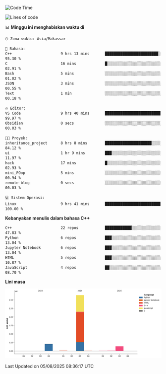 <!--START_SECTION:waka-->
![Code Time](http://img.shields.io/badge/Code%20Time-397%20hrs%206%20mins-blue)

![Lines of code](https://img.shields.io/badge/Sejak%20Hello%20World%20aku%20telah%20menulis-2.0%20million%20baris%20kode-blue)

📊 **Minggu ini menghabiskan waktu di** 

```text
🕑︎ Zona waktu: Asia/Makassar

💬 Bahasa: 
C++                      9 hrs 13 mins       ████████████████████████░   95.30 % 
C                        16 mins             █░░░░░░░░░░░░░░░░░░░░░░░░   02.91 % 
Bash                     5 mins              ░░░░░░░░░░░░░░░░░░░░░░░░░   01.02 % 
JSON                     3 mins              ░░░░░░░░░░░░░░░░░░░░░░░░░   00.55 % 
Text                     1 min               ░░░░░░░░░░░░░░░░░░░░░░░░░   00.18 % 

🔥 Editor: 
VS Code                  9 hrs 40 mins       █████████████████████████   99.97 % 
Obsidian                 0 secs              ░░░░░░░░░░░░░░░░░░░░░░░░░   00.03 % 

🐱‍💻 Proyek: 
inheritance_project      8 hrs 8 mins        █████████████████████░░░░   84.12 % 
ui                       1 hr 9 mins         ███░░░░░░░░░░░░░░░░░░░░░░   11.97 % 
hack                     17 mins             █░░░░░░░░░░░░░░░░░░░░░░░░   02.93 % 
mini_POop                5 mins              ░░░░░░░░░░░░░░░░░░░░░░░░░   00.94 % 
remote-blog              0 secs              ░░░░░░░░░░░░░░░░░░░░░░░░░   00.03 % 

💻 Sistem Operasi: 
Linux                    9 hrs 41 mins       █████████████████████████   100.00 % 
```

**Kebanyakan menulis dalam bahasa C++** 

```text
C++                      22 repos            ████████████░░░░░░░░░░░░░   47.83 % 
Python                   6 repos             ███░░░░░░░░░░░░░░░░░░░░░░   13.04 % 
Jupyter Notebook         6 repos             ███░░░░░░░░░░░░░░░░░░░░░░   13.04 % 
HTML                     5 repos             ███░░░░░░░░░░░░░░░░░░░░░░   10.87 % 
JavaScript               4 repos             ██░░░░░░░░░░░░░░░░░░░░░░░   08.70 % 
```



**Lini masa**

![Lines of Code chart](https://raw.githubusercontent.com/yusuf601/yusuf601/main/assets/bar_graph.png)


 Last Updated on 05/08/2025 08:36:17 UTC
<!--END_SECTION:waka-->

